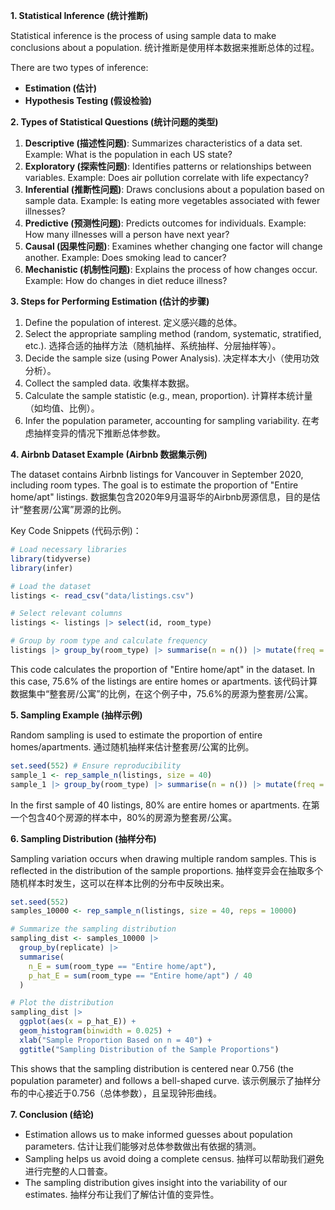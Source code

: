 **1. Statistical Inference (统计推断)**

Statistical inference is the process of using sample data to make conclusions about a population. 统计推断是使用样本数据来推断总体的过程。

There are two types of inference:

- **Estimation (估计)**
- **Hypothesis Testing (假设检验)**

**2. Types of Statistical Questions (统计问题的类型)**

1. **Descriptive (描述性问题)**: Summarizes characteristics of a data set. Example: What is the population in each US state?
2. **Exploratory (探索性问题)**: Identifies patterns or relationships between variables. Example: Does air pollution correlate with life expectancy?
3. **Inferential (推断性问题)**: Draws conclusions about a population based on sample data. Example: Is eating more vegetables associated with fewer illnesses?
4. **Predictive (预测性问题)**: Predicts outcomes for individuals. Example: How many illnesses will a person have next year?
5. **Causal (因果性问题)**: Examines whether changing one factor will change another. Example: Does smoking lead to cancer?
6. **Mechanistic (机制性问题)**: Explains the process of how changes occur. Example: How do changes in diet reduce illness?

**3. Steps for Performing Estimation (估计的步骤)**

1. Define the population of interest. 定义感兴趣的总体。
2. Select the appropriate sampling method (random, systematic, stratified, etc.). 选择合适的抽样方法（随机抽样、系统抽样、分层抽样等）。
3. Decide the sample size (using Power Analysis). 决定样本大小（使用功效分析）。
4. Collect the sampled data. 收集样本数据。
5. Calculate the sample statistic (e.g., mean, proportion). 计算样本统计量（如均值、比例）。
6. Infer the population parameter, accounting for sampling variability. 在考虑抽样变异的情况下推断总体参数。

**4. Airbnb Dataset Example (Airbnb 数据集示例)**

The dataset contains Airbnb listings for Vancouver in September 2020, including room types. The goal is to estimate the proportion of "Entire home/apt" listings. 数据集包含2020年9月温哥华的Airbnb房源信息，目的是估计“整套房/公寓”房源的比例。

Key Code Snippets (代码示例)：

```R
# Load necessary libraries
library(tidyverse)
library(infer)

# Load the dataset
listings <- read_csv("data/listings.csv")

# Select relevant columns
listings <- listings |> select(id, room_type)

# Group by room type and calculate frequency
listings |> group_by(room_type) |> summarise(n = n()) |> mutate(freq = round(n / sum(n), 3))
```

This code calculates the proportion of "Entire home/apt" in the dataset. In this case, 75.6% of the listings are entire homes or apartments. 该代码计算数据集中“整套房/公寓”的比例，在这个例子中，75.6%的房源为整套房/公寓。

**5. Sampling Example (抽样示例)**

Random sampling is used to estimate the proportion of entire homes/apartments. 通过随机抽样来估计整套房/公寓的比例。

```R
set.seed(552) # Ensure reproducibility
sample_1 <- rep_sample_n(listings, size = 40)
sample_1 |> group_by(room_type) |> summarise(n = n()) |> mutate(freq = round(n / sum(n), 3))
```

In the first sample of 40 listings, 80% are entire homes or apartments. 在第一个包含40个房源的样本中，80%的房源为整套房/公寓。

**6. Sampling Distribution (抽样分布)**

Sampling variation occurs when drawing multiple random samples. This is reflected in the distribution of the sample proportions. 抽样变异会在抽取多个随机样本时发生，这可以在样本比例的分布中反映出来。

```R
set.seed(552)
samples_10000 <- rep_sample_n(listings, size = 40, reps = 10000)

# Summarize the sampling distribution
sampling_dist <- samples_10000 |>
  group_by(replicate) |>
  summarise(
    n_E = sum(room_type == "Entire home/apt"),
    p_hat_E = sum(room_type == "Entire home/apt") / 40
  )

# Plot the distribution
sampling_dist |>
  ggplot(aes(x = p_hat_E)) +
  geom_histogram(binwidth = 0.025) +
  xlab("Sample Proportion Based on n = 40") +
  ggtitle("Sampling Distribution of the Sample Proportions")
```

This shows that the sampling distribution is centered near 0.756 (the population parameter) and follows a bell-shaped curve. 该示例展示了抽样分布的中心接近于0.756（总体参数），且呈现钟形曲线。

**7. Conclusion (结论)**

- Estimation allows us to make informed guesses about population parameters. 估计让我们能够对总体参数做出有依据的猜测。
- Sampling helps us avoid doing a complete census. 抽样可以帮助我们避免进行完整的人口普查。
- The sampling distribution gives insight into the variability of our estimates. 抽样分布让我们了解估计值的变异性。